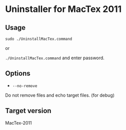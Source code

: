 Uninstaller for MacTex 2011
==================
Usage
------------------
`sudo ./UninstallMacTex.command`

or

`./UninstallMacTex.command` and enter password.

Options
------------------
* `--no-remove`

Do not remove files and echo target files. (for debug)

Target version
------------------
MacTex-2011
